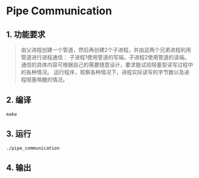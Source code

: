 # Pipe Communication
## 1. 功能要求
>由父进程创建一个管道，然后再创建2个子进程，并由这两个兄弟进程利用管道进行进程通信：
子进程1使用管道的写端，子进程2使用管道的读端。
通信的具体内容可根据自己的需要随意设计，要求能试验阻塞型读写过程中的各种情况。
运行程序，观察各种情况下，进程实际读写的字节数以及进程阻塞唤醒的情况。

## 2. 编译
```
make
```

## 3. 运行
```
./pipe_communication
```

## 4. 输出
```
```